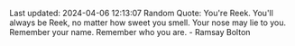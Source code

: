 Last updated: 2024-04-06 12:13:07
Random Quote: You're Reek.  You'll always be Reek, no matter how sweet you smell.  Your nose may lie to you.  Remember your name.  Remember who you are.  -  Ramsay Bolton